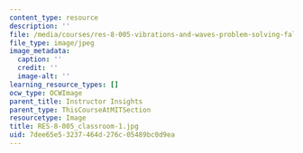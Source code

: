 ```yaml
---
content_type: resource
description: ''
file: /media/courses/res-8-005-vibrations-and-waves-problem-solving-fall-2012/7dee65e53237464d276c05489bc0d9ea_RES-8-005_classroom-1.jpg
file_type: image/jpeg
image_metadata:
  caption: ''
  credit: ''
  image-alt: ''
learning_resource_types: []
ocw_type: OCWImage
parent_title: Instructor Insights
parent_type: ThisCourseAtMITSection
resourcetype: Image
title: RES-8-005_classroom-1.jpg
uid: 7dee65e5-3237-464d-276c-05489bc0d9ea
---
```

